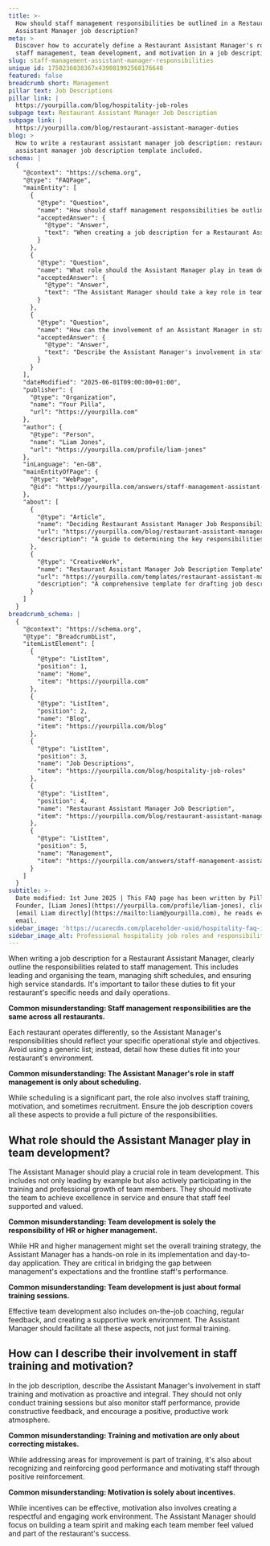 ```yaml
---
title: >-
  How should staff management responsibilities be outlined in a Restaurant
  Assistant Manager job description?
meta: >
  Discover how to accurately define a Restaurant Assistant Manager's role in
  staff management, team development, and motivation in a job description.
slug: staff-management-assistant-manager-responsibilities
unique id: 1750236038367x439081992568176640
featured: false
breadcrumb short: Management
pillar text: Job Descriptions
pillar link: |
  https://yourpilla.com/blog/hospitality-job-roles
subpage text: Restaurant Assistant Manager Job Description
subpage link: |
  https://yourpilla.com/blog/restaurant-assistant-manager-duties
blog: >
  How to write a restaurant assistant manager job description: restaurant
  assistant manager job description template included.
schema: |
  {
    "@context": "https://schema.org",
    "@type": "FAQPage",
    "mainEntity": [
      {
        "@type": "Question",
        "name": "How should staff management responsibilities be outlined in a Restaurant Assistant Manager job description?",
        "acceptedAnswer": {
          "@type": "Answer",
          "text": "When creating a job description for a Restaurant Assistant Manager, clearly outline the responsibilities related to staff management, such as leading and organising the team, managing shift schedules, and ensuring high service standards. Tailor these duties to fit the specific needs and daily operations of your restaurant, detailing how these responsibilities integrate into your restaurant's operational style and objectives."
        }
      },
      {
        "@type": "Question",
        "name": "What role should the Assistant Manager play in team development?",
        "acceptedAnswer": {
          "@type": "Answer",
          "text": "The Assistant Manager should take a key role in team development, leading by example and actively participating in the training and professional growth of team members. They are responsible for motivating the team to achieve excellence in service and ensuring staff feel supported and valued. This includes on-the-job coaching, providing regular feedback, and fostering a supportive work environment."
        }
      },
      {
        "@type": "Question",
        "name": "How can the involvement of an Assistant Manager in staff training and motivation be described?",
        "acceptedAnswer": {
          "@type": "Answer",
          "text": "Describe the Assistant Manager's involvement in staff training and motivation as proactive and integral. They should conduct training sessions, monitor staff performance, provide constructive feedback, and encourage a positive, productive work atmosphere. This role goes beyond correcting mistakes; it involves recognizing good performance, motivating staff through positive reinforcement, and building a team spirit."
        }
      }
    ],
    "dateModified": "2025-06-01T09:00:00+01:00",
    "publisher": {
      "@type": "Organization",
      "name": "Your Pilla",
      "url": "https://yourpilla.com"
    },
    "author": {
      "@type": "Person",
      "name": "Liam Jones",
      "url": "https://yourpilla.com/profile/liam-jones"
    },
    "inLanguage": "en-GB",
    "mainEntityOfPage": {
      "@type": "WebPage",
      "@id": "https://yourpilla.com/answers/staff-management-assistant-manager-responsibilities"
    },
    "about": [
      {
        "@type": "Article",
        "name": "Deciding Restaurant Assistant Manager Job Responsibilities and Skills",
        "url": "https://yourpilla.com/blog/restaurant-assistant-manager-duties",
        "description": "A guide to determining the key responsibilities and required skills for a Restaurant Assistant Manager."
      },
      {
        "@type": "CreativeWork",
        "name": "Restaurant Assistant Manager Job Description Template",
        "url": "https://yourpilla.com/templates/restaurant-assistant-manager-job-description",
        "description": "A comprehensive template for drafting job descriptions for a Restaurant Assistant Manager, covering their roles and responsibilities in staff management and team development."
      }
    ]
  }
breadcrumb_schema: |
  {
    "@context": "https://schema.org",
    "@type": "BreadcrumbList",
    "itemListElement": [
      {
        "@type": "ListItem",
        "position": 1,
        "name": "Home",
        "item": "https://yourpilla.com"
      },
      {
        "@type": "ListItem",
        "position": 2,
        "name": "Blog",
        "item": "https://yourpilla.com/blog"
      },
      {
        "@type": "ListItem",
        "position": 3,
        "name": "Job Descriptions",
        "item": "https://yourpilla.com/blog/hospitality-job-roles"
      },
      {
        "@type": "ListItem",
        "position": 4,
        "name": "Restaurant Assistant Manager Job Description",
        "item": "https://yourpilla.com/blog/restaurant-assistant-manager-duties"
      },
      {
        "@type": "ListItem",
        "position": 5,
        "name": "Management",
        "item": "https://yourpilla.com/answers/staff-management-assistant-manager-responsibilities"
      }
    ]
  }
subtitle: >-
  Date modified: 1st June 2025 | This FAQ page has been written by Pilla
  Founder, [Liam Jones](https://yourpilla.com/profile/liam-jones), click to
  [email Liam directly](https://mailto:liam@yourpilla.com), he reads every
  email.
sidebar_image: 'https://ucarecdn.com/placeholder-uuid/hospitality-faq-image.jpg'
sidebar_image_alt: Professional hospitality job roles and responsibilities
---
```

When writing a job description for a Restaurant Assistant Manager, clearly outline the responsibilities related to staff management. This includes leading and organising the team, managing shift schedules, and ensuring high service standards. It's important to tailor these duties to fit your restaurant's specific needs and daily operations.

**Common misunderstanding: Staff management responsibilities are the same across all restaurants.**

Each restaurant operates differently, so the Assistant Manager's responsibilities should reflect your specific operational style and objectives. Avoid using a generic list; instead, detail how these duties fit into your restaurant's environment.

**Common misunderstanding: The Assistant Manager's role in staff management is only about scheduling.**

While scheduling is a significant part, the role also involves staff training, motivation, and sometimes recruitment. Ensure the job description covers all these aspects to provide a full picture of the responsibilities.

## What role should the Assistant Manager play in team development?

The Assistant Manager should play a crucial role in team development. This includes not only leading by example but also actively participating in the training and professional growth of team members. They should motivate the team to achieve excellence in service and ensure that staff feel supported and valued.

**Common misunderstanding: Team development is solely the responsibility of HR or higher management.**

While HR and higher management might set the overall training strategy, the Assistant Manager has a hands-on role in its implementation and day-to-day application. They are critical in bridging the gap between management's expectations and the frontline staff's performance.

**Common misunderstanding: Team development is just about formal training sessions.**

Effective team development also includes on-the-job coaching, regular feedback, and creating a supportive work environment. The Assistant Manager should facilitate all these aspects, not just formal training.

## How can I describe their involvement in staff training and motivation?

In the job description, describe the Assistant Manager's involvement in staff training and motivation as proactive and integral. They should not only conduct training sessions but also monitor staff performance, provide constructive feedback, and encourage a positive, productive work atmosphere.

**Common misunderstanding: Training and motivation are only about correcting mistakes.**

While addressing areas for improvement is part of training, it's also about recognizing and reinforcing good performance and motivating staff through positive reinforcement.

**Common misunderstanding: Motivation is solely about incentives.**

While incentives can be effective, motivation also involves creating a respectful and engaging work environment. The Assistant Manager should focus on building a team spirit and making each team member feel valued and part of the restaurant's success.

